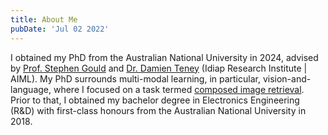 ```yaml
---
title: About Me
pubDate: 'Jul 02 2022'
---
```



I obtained my PhD from the Australian National University in 2024, advised by [Prof. Stephen Gould](https://users.cecs.anu.edu.au/~sgould/) and [Dr. Damien Teney](https://www.damienteney.info/) (Idiap Research Institute | AIML). My PhD surrounds multi-modal learning, in particular, vision-and-language, where I focused on a task termed [composed image retrieval](https://paperswithcode.com/dataset/cirr).
Prior to that, I obtained my bachelor degree in Electronics Engineering (R&D) with first-class honours from the Australian National University in 2018.
